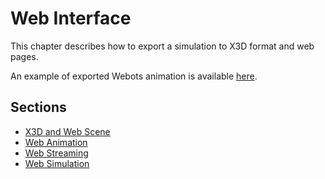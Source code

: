 # Web Interface

This chapter describes how to export a simulation to X3D format and web pages.

An example of exported Webots animation is available [here](https://cyberbotics.com/animations/soccer_example/soccer.html).

## Sections

- [X3D and Web Scene](web-scene.md)
- [Web Animation](web-animation.md)
- [Web Streaming](web-streaming.md)
- [Web Simulation](web-simulation.md)

